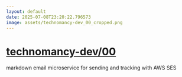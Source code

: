 ```yaml
---
layout: default
date: 2025-07-08T23:20:22.796573
image: assets/technomancy-dev_00_cropped.png
---
```


# [technomancy-dev/00](https://github.com/technomancy-dev/00)

markdown email microservice for sending and tracking with AWS SES
